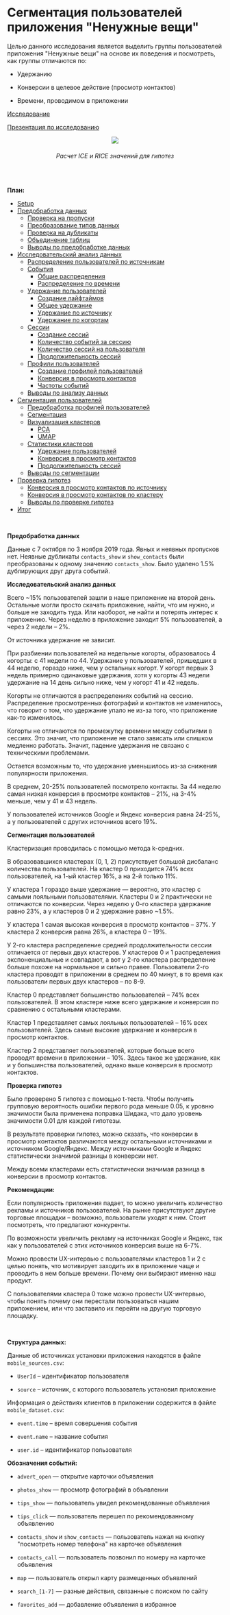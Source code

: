 # Сегментация пользователей приложения "Ненужные вещи"

Целью данного исследования является выделить группы пользователей приложения "Ненужные вещи" на основе их поведения и посмотреть, как группы отличаются по:

* Удержанию


* Конверсии в целевое действие (просмотр контактов)


* Времени, проводимом в приложении

[Исследование](https://github.com/rusmux/yandex-projects/blob/main/11-mobile/Yandex.Mobile.ipynb)

[Презентация по исследованию](https://github.com/rusmux/yandex-projects/blob/main/11-mobile/Yandex.Mobile.pdf)

<p align="center"><img src="images/1.png"></p>
<h6 align="center">Расчет ICE и RICE значений для гипотез</h6>

<br>

**План:**

<div class="toc">
    <ul class="toc-item">
        <li><span><a href="#Setup" data-toc-modified-id="Setup-2">Setup</a></span></li>
        <li>
            <span><a href="#Предобработка-данных" data-toc-modified-id="Предобработка-данных-3">Предобработка данных</a></span>
            <ul class="toc-item">
                <li><span><a href="#Проверка-на-пропуски" data-toc-modified-id="Проверка-на-пропуски-3.1">Проверка на пропуски</a></span></li>
                <li><span><a href="#Преобразование-типов-данных" data-toc-modified-id="Преобразование-типов-данных-3.2">Преобразование типов данных</a></span></li>
                <li><span><a href="#Проверка-на-дубликаты" data-toc-modified-id="Проверка-на-дубликаты-3.3">Проверка на дубликаты</a></span></li>
                <li><span><a href="#Объединение-таблиц" data-toc-modified-id="Объединение-таблиц-3.4">Объединение таблиц</a></span></li>
                <li><span><a href="#Выводы-по-предобработке-данных" data-toc-modified-id="Выводы-по-предобработке-данных-3.5">Выводы по предобработке данных</a></span></li>
            </ul>
        </li>
        <li>
            <span><a href="#Исследовательский-анализ-данных" data-toc-modified-id="Исследовательский-анализ-данных-4">Исследовательский анализ данных</a></span>
            <ul class="toc-item">
                <li><span><a href="#Распределение-пользователей-по-источникам" data-toc-modified-id="Распределение-пользователей-по-источникам-4.1">Распределение пользователей по источникам</a></span></li>
                <li>
                    <span><a href="#События" data-toc-modified-id="События-4.2">События</a></span>
                    <ul class="toc-item">
                        <li><span><a href="#Общие-распределения" data-toc-modified-id="Общие-распределения-4.2.1">Общие распределения</a></span></li>
                        <li><span><a href="#Распределение-по-времени" data-toc-modified-id="Распределение-по-времени-4.2.2">Распределение по времени</a></span></li>
                    </ul>
                </li>
                <li>
                    <span><a href="#Удержание-пользователей" data-toc-modified-id="Удержание-пользователей-4.3">Удержание пользователей</a></span>
                    <ul class="toc-item">
                        <li><span><a href="#Создание-лайфтаймов" data-toc-modified-id="Создание-лайфтаймов-4.3.1">Создание лайфтаймов</a></span></li>
                        <li><span><a href="#Общее-удержание" data-toc-modified-id="Общее-удержание-4.3.2">Общее удержание</a></span></li>
                        <li><span><a href="#Удержание-по-источнику" data-toc-modified-id="Удержание-по-источнику-4.3.3">Удержание по источнику</a></span></li>
                        <li><span><a href="#Удержание-по-когортам" data-toc-modified-id="Удержание-по-когортам-4.3.4">Удержание по когортам</a></span></li>
                    </ul>
                </li>
                <li>
                    <span><a href="#Сессии" data-toc-modified-id="Сессии-4.4">Сессии</a></span>
                    <ul class="toc-item">
                        <li><span><a href="#Создание-сессий" data-toc-modified-id="Создание-сессий-4.4.1">Создание сессий</a></span></li>
                        <li><span><a href="#Количество-событий-за-сессию" data-toc-modified-id="Количество-событий-за-сессию-4.4.2">Количество событий за сессию</a></span></li>
                        <li><span><a href="#Количество-сессий-на-пользователя" data-toc-modified-id="Количество-сессий-на-пользователя-4.4.3">Количество сессий на пользователя</a></span></li>
                        <li><span><a href="#Продолжительность-сессий" data-toc-modified-id="Продолжительность-сессий-4.4.4">Продолжительность сессий</a></span></li>
                    </ul>
                </li>
                <li>
                    <span><a href="#Профили-пользователей" data-toc-modified-id="Профили-пользователей-4.5">Профили пользователей</a></span>
                    <ul class="toc-item">
                        <li><span><a href="#Создание-профилей-пользователей" data-toc-modified-id="Создание-профилей-пользователей-4.5.1">Создание профилей пользователей</a></span></li>
                        <li><span><a href="#Конверсия-в-просмотр-контактов" data-toc-modified-id="Конверсия-в-просмотр-контактов-4.5.2">Конверсия в просмотр контактов</a></span></li>
                        <li><span><a href="#Частоты-событий" data-toc-modified-id="Частоты-событий-4.5.3">Частоты событий</a></span></li>
                    </ul>
                </li>
                <li><span><a href="#Выводы-по-анализу-данных" data-toc-modified-id="Выводы-по-анализу-данных-4.6">Выводы по анализу данных</a></span></li>
            </ul>
        </li>
        <li>
            <span><a href="#Сегментация-пользователей" data-toc-modified-id="Сегментация-пользователей-5">Сегментация пользователей</a></span>
            <ul class="toc-item">
                <li><span><a href="#Предобработка-профилей-пользователей" data-toc-modified-id="Предобработка-профилей-пользователей-5.1">Предобработка профилей пользователей</a></span></li>
                <li><span><a href="#Сегментация" data-toc-modified-id="Сегментация-5.2">Сегментация</a></span></li>
                <li>
                    <span><a href="#Визуализация-кластеров" data-toc-modified-id="Визуализация-кластеров-5.3">Визуализация кластеров</a></span>
                    <ul class="toc-item">
                        <li><span><a href="#PCA" data-toc-modified-id="PCA-5.3.1">PCA</a></span></li>
                        <li><span><a href="#UMAP" data-toc-modified-id="UMAP-5.3.2">UMAP</a></span></li>
                    </ul>
                </li>
                <li>
                    <span><a href="#Статистики-кластеров" data-toc-modified-id="Статистики-кластеров-5.4">Статистики кластеров</a></span>
                    <ul class="toc-item">
                        <li><span><a href="#Удержание-пользователей" data-toc-modified-id="Удержание-пользователей-5.4.1">Удержание пользователей</a></span></li>
                        <li><span><a href="#Конверсия-в-просмотр-контактов" data-toc-modified-id="Конверсия-в-просмотр-контактов-5.4.2">Конверсия в просмотр контактов</a></span></li>
                        <li><span><a href="#Продолжительность-сессий" data-toc-modified-id="Продолжительность-сессий-5.4.3">Продолжительность сессий</a></span></li>
                    </ul>
                </li>
                <li><span><a href="#Выводы-по-сегментации" data-toc-modified-id="Выводы-по-сегментации-5.5">Выводы по сегментации</a></span></li>
            </ul>
        </li>
        <li>
            <span><a href="#Проверка-гипотез" data-toc-modified-id="Проверка-гипотез-6">Проверка гипотез</a></span>
            <ul class="toc-item">
                <li><span><a href="#Конверсия-в-просмотр-контактов-по-источнику" data-toc-modified-id="Конверсия-в-просмотр-контактов-по-источнику-6.1">Конверсия в просмотр контактов по источнику</a></span></li>
                <li><span><a href="#Конверсия-в-просмотр-контактов-по-кластеру" data-toc-modified-id="Конверсия-в-просмотр-контактов-по-кластеру-6.2">Конверсия в просмотр контактов по кластеру</a></span></li>
                <li><span><a href="#Выводы-по-проверке-гипотез" data-toc-modified-id="Выводы-по-проверке-гипотез-6.3">Выводы по проверке гипотез</a></span></li>
            </ul>
        </li>
        <li><span><a href="#Итог" data-toc-modified-id="Итог-7">Итог</a></span></li>
    </ul>
</div>

<br>

**Предобработка данных**

Данные с 7 октября по 3 ноября 2019 года. Явных и неявных пропусков нет. Неявные дубликаты `contacts_show` и `show_contacts` были преобразованы к одному значению `contacts_show`. Было удалено 1.5% дублирующих друг друга событий.

**Исследовательский анализ данных**

Всего ~15% пользователей зашли в наше приложение на второй день. Остальные могли просто скачать приложение, найти, что им нужно, и больше не заходить туда. Или наоборот, не найти и потерять интерес к приложению. Через неделю в приложение заходит 5% пользователей, а через 2 недели – 2%.

От источника удержание не зависит.

При разбиении пользователей на недельные когорты, образовалось 4 когорты: с 41 недели по 44. Удержание у пользователей, пришедших в 44 неделю, гораздо ниже, чем у остальных когорт. У когорт первых 3 недель примерно одинаковые удержания, хотя у когорты 43 недели удержание на 14 день сильно ниже, чем у когорт 41 и 42 недель.

Когорты не отличаются в распределениях событий на сессию. Распределение просмотренных фотографий и контактов не изменилось, что говорит о том, что удержание упало не из-за того, что приложение как-то изменилось. 

Когорты не отличаются по промежутку времени между событиями в сессиях. Это значит, что приложение не стало зависать или слишком медленно работать. Значит, падение удержания не связано с техническими проблемами.

Остается возможным то, что удержание уменьшилось из-за снижения популярности приложения.

В среднем, 20-25% пользователей посмотрело контакты. За 44 неделю самая низкая конверсия в просмотре контактов – 21%, на 3-4% меньше, чем у 41 и 43 недель.

У пользователей источников Google и Яндекс конверсия равна 24-25%, а у пользователей с других источников всего 19%.

**Сегментация пользователей**

Кластеризация проводилась с помощью метода k-средних. 

В образовавшихся кластерах (0, 1, 2) присутствует большой дисбаланс количества пользователей. На кластер 0 приходится 74% всех пользователей, на 1-ый кластер 16%, а на 2-й только 11%.

У кластера 1 гораздо выше удержание — вероятно, это кластер с самыми лояльными пользователями. Кластеры 0 и 2 практически не отличаются по конверсии. Через неделю у 0-го кластера удержание равно 23%, а у кластеров 0 и 2 удержание равно ~1.5%.

У кластера 1 самая высокая конверсия в просмотр контактов – 37%. У кластера 2 конверсия равна 26%, а кластера 0 – 19%.

У 2-го кластера распределение средней продолжительности сессии отличается от первых двух кластеров. У кластеров 0 и 1 распределения экспоненциальные и совпадают, а вот у 2-го кластера распределение больше похоже на нормальное и сильно правее. Пользователи 2-го кластера проводят в приложении в среднем по 40 минут, в то время как пользователи первых двух кластеров – по 8-9.

Кластер 0 представляет большинство пользователей – 74% всех пользователей. В этом кластере ниже всего удержание и конверсия по сравнению с остальными кластерами.

Кластер 1 представляет самых лояльных пользователей – 16% всех пользователей. Здесь самые высокие удержание и конверсия в просмотр контактов.

Кластер 2 представляет пользователей, которые больше всего проводят времени в приложении – 10%. Здесь такое же удержание, как и у большинства пользователей, однако выше конверсия в просмотр контактов.

**Проверка гипотез**

Было проверено 5 гипотез с помощью t-теста. Чтобы получить групповую вероятность ошибки первого рода меньше 0.05, к уровню значимости была применена поправка Шидака, что дало уровень значимости 0.01 для каждой гипотезы.

В результате проверки гипотез, можно сказать, что конверсии в просмотр контактов различаются между остальными источниками и источником Google/Яндекс. Между источниками Google и Яндекс статистически значимой разницы в конверсии нет.

Между всеми кластерами есть статистически значимая разница в конверсии в просмотр контактов.

**Рекомендации:**

Если популярность приложения падает, то можно увеличить количество рекламы и источников пользователей. На рынке присутствуют другие торговые площадки – возможно, пользователи уходят к ним. Стоит посмотреть, что предлагают конкуренты.

По возможности увеличить рекламу на источниках Google и Яндекс, так как у пользователей с этих источников конверсия выше на 6-7%.

Можно провести UX-интервью с пользователями кластеров 1 и 2 с целью понять, что мотивирует заходить их в приложение чаще и проводить в нем больше времени. Почему они выбирают именно наш продукт.

С пользователями кластера 0 тоже можно провести UX-интервью, чтобы понять почему они перестали пользоваться нашим приложением, или что заставило их перейти на другую торговую площадку.

<br>

**Структура данных:**

Данные об источниках установки приложения находятся в файле `mobile_sources.csv`:

* `UserId` – идентификатор пользователя


* `source` – источник, с которого пользователь установил приложение

Информация о действиях клиентов в приложении содержится в файле `mobile_dataset.csv`:

* `event.time` – время совершения события


* `event.name` – название события


* `user.id` – идентификатор пользователя

**Обозначения событий:**

* `advert_open` — открытие карточки объявления


* `photos_show` — просмотр фотографий в объявлении


* `tips_show` — пользователь увидел рекомендованные объявления


* `tips_click` — пользователь перешел по рекомендованному объявлению


* `contacts_show` и `show_contacts` — пользователь нажал на кнопку "посмотреть номер телефона" на карточке объявления


* `contacts_call` — пользователь позвонил по номеру на карточке объявления


* `map` — пользователь открыл карту размещенных объявлений


* `search_[1-7]` — разные действия, связанные с поиском по сайту


* `favorites_add` — добавление объявления в избранное

